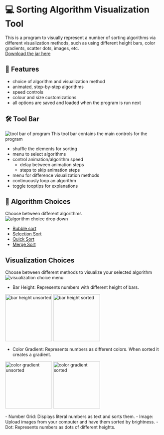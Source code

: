 # 💻 Sorting Algorithm Visualization Tool
This is a program to visually represent a number of sorting algorithms via different visualization methods, such as using different height bars, color gradients, scatter dots, images, etc.  
[Download the jar here](https://github.com/Incandescent-Turtle/main.VisualSortingTool/raw/main/sorting-visualizer.jar)

## 🧰 Features
- choice of algorithm and visualization method
- animated, step-by-step algorithms
- speed controls
- colour and size customizations
- all options are saved and loaded when the program is run next

## 🛠️ Tool Bar
![tool bar of program](https://user-images.githubusercontent.com/59327500/159868922-25b96df8-9c80-4998-a5e3-9945b6d56f4d.png)
This tool bar contains the main controls for the program
- shuffle the elements for sorting
- menu to select algorithms
- control animation/algorithm speed
  - delay between animation steps
  - steps to skip animation steps
- menu for difference visualization methods
- continuously loop an algorithm
- toggle tooptips for explanations

## 🧮 Algorithm Choices
Choose between different algorithms  
![algorithm choice drop down](https://user-images.githubusercontent.com/59327500/159870178-de1f3a32-77f0-48ff-9c8b-f20e0c8e12f8.png)
- [Bubble sort](https://en.wikipedia.org/wiki/Bubble_sort)
- [Selection Sort](https://en.wikipedia.org/wiki/Selection_sort)
- [Quick Sort](https://en.wikipedia.org/wiki/Quicksort)
- [Merge Sort](https://en.wikipedia.org/wiki/Merge_sort)

## Visualization Choices
Choose between different methods to visualize your selected algorithm  
![visualization choice menu](https://user-images.githubusercontent.com/59327500/159871040-66f120f5-1c24-4d1f-a7e9-0cb3009d71c9.png)

- Bar Height: Represents numbers with different height of bars.  
<p float="left">
  <img height="150" alt="bar height unsorted" src="https://user-images.githubusercontent.com/59327500/159871870-fbdcfda3-591a-460d-94fe-856b7d101f87.PNG">
  <img height="150" alt="bar height sorted" src="https://user-images.githubusercontent.com/59327500/159871829-3095dfa5-294c-4961-b95a-7a2f5ffef317.PNG"> 
</p>

- Color Gradient: Represents numbers as different colors. When sorted it creates a gradient.
<p float="left">
  <img height="150" alt="color gradient unsorted" src="https://user-images.githubusercontent.com/59327500/159872967-5f9a7c91-c3f1-4c29-8e84-bebec54678ce.PNG">
  <img height="150" alt="color gradient sorted" src="https://user-images.githubusercontent.com/59327500/159873002-c37f3c84-7ced-4030-b1bb-5d4e5f3b8f23.PNG">
</p>
- Number Grid: Displays literal numbers as text and sorts them.
- Image: Upload images from your computer and have them sorted by brightness.
- Dot: Represents numbers as dots of different heights.
